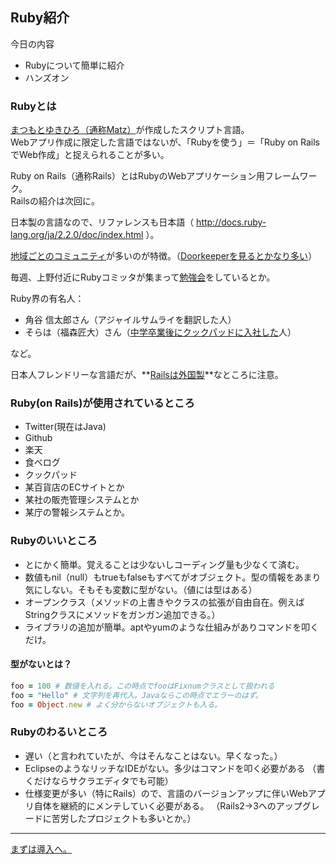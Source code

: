 ## Ruby紹介
今日の内容

* Rubyについて簡単に紹介
* ハンズオン

### Rubyとは
[まつもとゆきひろ（通称Matz）](http://ja.wikipedia.org/wiki/%E3%81%BE%E3%81%A4%E3%82%82%E3%81%A8%E3%82%86%E3%81%8D%E3%81%B2%E3%82%8D)が作成したスクリプト言語。  
Webアプリ作成に限定した言語ではないが、「Rubyを使う」＝「Ruby on RailsでWeb作成」と捉えられることが多い。

Ruby on Rails（通称Rails）とはRubyのWebアプリケーション用フレームワーク。  
Railsの紹介は次回に。

日本製の言語なので、リファレンスも日本語（ http://docs.ruby-lang.org/ja/2.2.0/doc/index.html ）。

[地域ごとのコミュニティ](https://github.com/ruby-no-kai/official/wiki/RegionalRubyistMeetUp)が多いのが特徴。（[Doorkeeperを見るとかなり多い](https://www.doorkeeper.jp/%E3%82%A4%E3%83%99%E3%83%B3%E3%83%88/ruby)）

毎週、上野付近にRubyコミッタが集まって[勉強会](http://qwik.jp/asakusarb/#ed03973c7da342136fcb8b6e46bc2640)をしているとか。

Ruby界の有名人：
* 角谷 信太郎さん（アジャイルサムライを翻訳した人）
* そらは（福森匠大）さん（[中学卒業後にクックパッドに入社した](http://gihyo.jp/lifestyle/serial/01/shukatsu_joshi/0001)人）

など。

日本人フレンドリーな言語だが、**[Railsは外国製](http://rubyonrails.org/)**なところに注意。

### Ruby(on Rails)が使用されているところ
* Twitter(現在はJava)
* Github
* 楽天
* 食べログ
* クックパッド
* 某百貨店のECサイトとか
* 某社の販売管理システムとか
* 某庁の警報システムとか。

### Rubyのいいところ
* とにかく簡単。覚えることは少ないしコーディング量も少なくて済む。
* 数値もnil（null）もtrueもfalseもすべてがオブジェクト。型の情報をあまり気にしない。そもそも変数に型がない。（値には型はある）
* オープンクラス（メソッドの上書きやクラスの拡張が自由自在。例えばStringクラスにメソッドをガンガン追加できる。）
* ライブラリの追加が簡単。aptやyumのような仕組みがありコマンドを叩くだけ。

#### 型がないとは？
```ruby
foo = 100 # 数値を入れる。この時点でfooはFixnumクラスとして扱われる
foo = "Hello" # 文字列を再代入。Javaならこの時点でエラーのはず。
foo = Object.new # よく分からないオブジェクトも入る。
```

### Rubyのわるいところ
* 遅い（と言われていたが、今はそんなことはない。早くなった。）
* EclipseのようなリッチなIDEがない。多少はコマンドを叩く必要がある
  （書くだけならサクラエディタでも可能）
* 仕様変更が多い（特にRails）ので、言語のバージョンアップに伴いWebアプリ自体を継続的にメンテしていく必要がある。
  （Rails2→3へのアップグレードに苦労したプロジェクトも多いとか。）

----

[まずは導入へ。](02_install.md)


